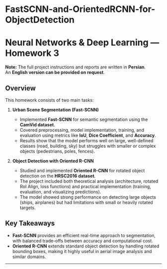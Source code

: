 # FastSCNN-and-OrientedRCNN-for-ObjectDetection

# Neural Networks & Deep Learning — Homework 3  

**Note:** The full project instructions and reports are written in **Persian**.  
An **English version can be provided on request**.  

## Overview  
This homework consists of two main tasks:  
 
1. **Urban Scene Segmentation (Fast-SCNN)**  
   - Implemented **Fast-SCNN** for semantic segmentation using the **CamVid dataset**.  
   - Covered preprocessing, model implementation, training, and evaluation using metrics like **IoU**, **Dice Coefficient**, and **Accuracy**.  
   - Results show that the model performs well on large, well-defined classes (road, building, sky) but struggles with smaller or complex objects (pedestrians, poles, fences).  

2. **Object Detection with Oriented R-CNN**  
   - Studied and implemented **Oriented R-CNN** for rotated object detection on the **HRSC2016 dataset**.  
   - The project included both theoretical analysis (architecture, rotated RoI Align, loss functions) and practical implementation (training, evaluation, and visualizing predictions).  
   - The model showed strong performance on detecting large objects (ships, airplanes) but had limitations with small or heavily rotated targets.  

## Key Takeaways  
- **Fast-SCNN** provides an efficient real-time approach to segmentation, with balanced trade-offs between accuracy and computational cost.  
- **Oriented R-CNN** extends standard object detection by handling rotated bounding boxes, making it highly useful in aerial image analysis and similar domains.  

---
